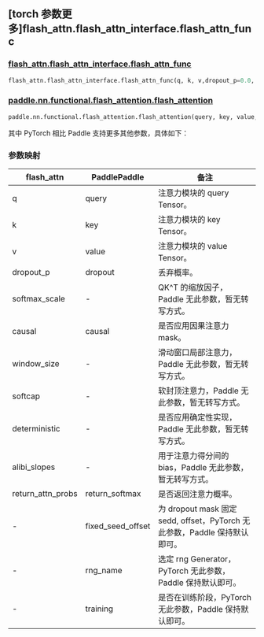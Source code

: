 ## [torch 参数更多]flash_attn.flash_attn_interface.flash_attn_func

### [flash_attn.flash_attn_interface.flash_attn_func](https://github.com/Dao-AILab/flash-attention/blob/72e27c6320555a37a83338178caa25a388e46121/flash_attn/flash_attn_interface.py#L808)

```python
flash_attn.flash_attn_interface.flash_attn_func(q, k, v,dropout_p=0.0, softmax_scale=None, causal=False, window_size=(-1, -1), softcap=0.0, alibi_slopes=None, deterministic=False, return_attn_probs=False)
```

### [paddle.nn.functional.flash_attention.flash_attention](https://github.com/PaddlePaddle/Paddle/blob/900d27c40ef4567d7ea6342f3f0eedd394885ecb/python/paddle/nn/functional/flash_attention.py#L248)

```python
paddle.nn.functional.flash_attention.flash_attention(query, key, value, dropout=0.0, causal=False，return_softmax=False, *, fixed_seed_offset=None, rng_name="", training=True)
```

其中 PyTorch 相比 Paddle 支持更多其他参数，具体如下：

### 参数映射

| flash_attn        | PaddlePaddle      | 备注                                                         |
| ----------------- | ----------------- | ------------------------------------------------------------ |
| q                 | query             | 注意力模块的 query Tensor。|
| k                 | key               | 注意力模块的 key Tensor。|
| v                 | value             | 注意力模块的 value Tensor。|
| dropout_p         | dropout           | 丢弃概率。    |
| softmax_scale     | -                 | QK^T 的缩放因子，Paddle 无此参数，暂无转写方式。 |
| causal            | causal            | 是否应用因果注意力 mask。  |
| window_size       | -                 | 滑动窗口局部注意力，Paddle 无此参数，暂无转写方式。 |
| softcap           | -                 | 软封顶注意力，Paddle 无此参数，暂无转写方式。    |
| deterministic     | -                 | 是否应用确定性实现，Paddle 无此参数，暂无转写方式。 |
| alibi_slopes      | -                 | 用于注意力得分间的 bias，Paddle 无此参数，暂无转写方式。|
| return_attn_probs | return_softmax    | 是否返回注意力概率。 |
| -                  | fixed_seed_offset | 为 dropout mask 固定 sedd, offset，PyTorch 无此参数，Paddle 保持默认即可。 |
|       -           | rng_name          | 选定 rng Generator，PyTorch 无此参数，Paddle 保持默认即可。 |
|     -              | training          | 是否在训练阶段，PyTorch 无此参数，Paddle 保持默认即可。 |
